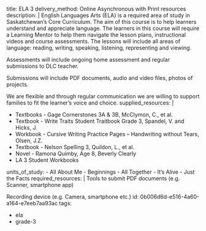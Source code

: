 title: ELA 3
delivery_method: Online Asynchronous with Print resources
description: |
  English Languages Arts (ELA) is a required area of study in Saskatchewan’s Core Curriculum. The aim of this course is to help learners understand and appreciate language. The learners in this course will require a Learning Mentor to help them navigate the lesson plans, instructional videos and course assessments. The lessons will include all areas of language:
  reading, writing, speaking, listening, representing and viewing.
  
  Assessments will include ongoing home assessment and regular submissions to DLC teacher.
  
  Submissions will include PDF documents, audio and video files, photos of projects.
  
  We are flexible and through regular communication we are willing to support families to fit the learner’s voice and choice.
supplied_resources: |
  <ul>
  <li>Textbooks - Gage Cornerstones 3A &amp; 3B, McClymon, C., et al.</li>
  <li>Textbook - Write Traits Student Traitbook Grade 3, Spandel, V. and Hicks, J.</li>
  <li>Workbook - Cursive Writing Practice Pages – Handwriting without Tears, Olsen, J.Z.</li>
  <li>Textbook - Nelson Spelling 3, Quildon, L., et al.</li>
  <li>Novel - Ramona Quimby, Age 8, Beverly Clearly</li>
  <li>LA 3 Student Workbooks</li>
  </ul>
units_of_study:
  - All About Me
  - Beginnings
  - All Together
  - It’s Alive
  - Just the Facts
required_resources: |
  Tools to submit PDF documents (e.g. Scanner, smartphone app)
  
  Recording device (e.g. Camera, smartphone etc.)
id: 0b006d6d-e516-4a60-a164-e7eeb7aa93ac
tags:
  - ela
  - grade-3

